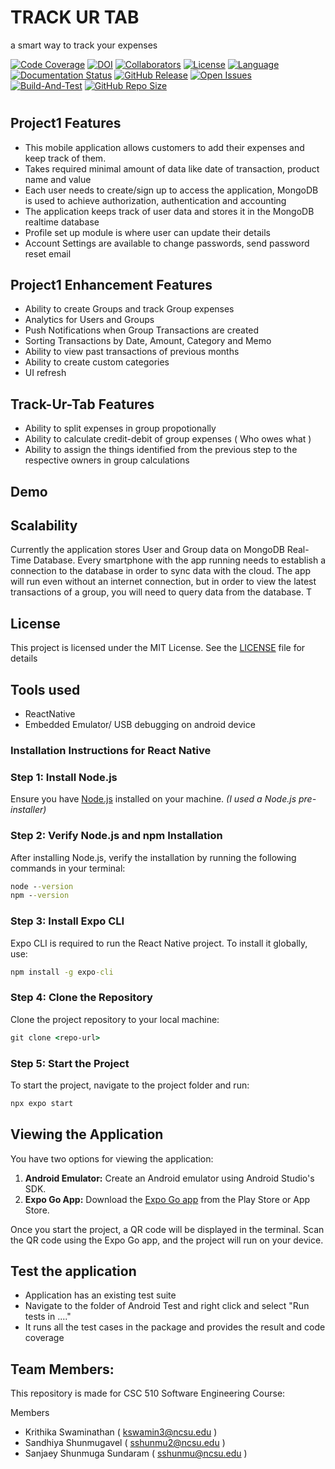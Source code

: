 # TRACK UR TAB
a smart way to track your expenses

[![Code Coverage](https://codecov.io/gh/AtharvaGole/XpensAuditor/branch/main/graphs/badge.svg)](https://codecov.io/gh/SKS2024SE/XpensAuditor/branch/main)
[![DOI](https://zenodo.org/badge/DOI/10.5281/zenodo.7402784.svg)](https://doi.org/10.5281/zenodo.7402784)
[![Collaborators](https://img.shields.io/badge/Collaborators-3-orange.svg?style=flat)](https://github.com/SKS2024SE/Track-Ur-Tab/graphs/contributors)
[![License](https://img.shields.io/badge/License-MIT-purple.svg?style=flat)](https://github.com/SKS2024SE/XpensAuditor/blob/main/LICENSE)
[![Language](https://img.shields.io/badge/Language-Java-blue.svg?style=flat)](https://github.com/SKS2024SE/XpensAuditor/search?l=java)
[![Documentation Status](https://readthedocs.org/projects/ansicolortags/badge/?version=latest)](https://github.com/SKS2024SE/XpensAuditor/blob/main/README.md)
[![GitHub Release](https://img.shields.io/github/release/AtharvaGole/XpensAuditor.svg)](https://github.com/SKS2024SE/XpensAuditor/releases)
[![Open Issues](https://img.shields.io/github/issues/AtharvaGole/XpensAuditor)](https://github.com/SKS2024SE/XpensAuditor/issues)
[![Build-And-Test](https://github.com/AtharvaGole/XpensAuditor/actions/workflows/android.yml/badge.svg)](https://github.com/SKS2024SE/XpensAuditor/actions/workflows/android.yml)
[![GitHub Repo Size](https://img.shields.io/github/repo-size/AtharvaGole/XpensAuditor.svg)](https://img.shields.io/github/repo-size/SKS2024SE/XpensAuditor.svg)

#

 ## Project1 Features
 
 - This mobile application allows customers to add their expenses and keep track of them. 
 - Takes required minimal amount of data like date of transaction, product name and value
 - Each user needs to create/sign up to access the application, MongoDB is used to achieve authorization, authentication and accounting
 - The application keeps track of user data and stores it in the MongoDB realtime database
 - Profile set up module is where user can update their details 
 - Account Settings are available to change passwords, send password reset email
 
 ## Project1 Enhancement Features
 
 - Ability to create Groups and track Group expenses
 - Analytics for Users and Groups
 - Push Notifications when Group Transactions are created
 - Sorting Transactions by Date, Amount, Category and Memo
 - Ability to view past transactions of previous months
 - Ability to create custom categories
 - UI refresh
 
## Track-Ur-Tab Features 

 - Ability to split expenses in group propotionally
 - Ability to calculate credit-debit of group expenses ( Who owes what )
 - Ability to assign the things identified from the previous step to the respective owners in group calculations

## Demo


## Scalability
Currently the application stores User and Group data on MongoDB Real-Time Database. Every smartphone with the app running needs to establish a connection to the database in order to sync data with the cloud. The app will run even without an internet connection, but in order to view the latest transactions of a group, you will need to query data from the database. T

## License

 This project is licensed under the MIT License. See the [LICENSE](https://github.com/AtharvaGole/XpensAuditor/blob/main/LICENSE) file for details
 
## Tools used

- ReactNative
- Embedded Emulator/ USB debugging on android device

 
### Installation Instructions for React Native

### Step 1: Install Node.js  
Ensure you have [Node.js](https://nodejs.org/) installed on your machine. *(I used a Node.js pre-installer)*

### Step 2: Verify Node.js and npm Installation  
After installing Node.js, verify the installation by running the following commands in your terminal:

```cmd
node --version
npm --version
```

### Step 3: Install Expo CLI  
Expo CLI is required to run the React Native project. To install it globally, use:

```cmd
npm install -g expo-cli
```

### Step 4: Clone the Repository  
Clone the project repository to your local machine:

```cmd
git clone <repo-url>
```

### Step 5: Start the Project  
To start the project, navigate to the project folder and run:

```cmd
npx expo start
```
## Viewing the Application  
You have two options for viewing the application:

1. **Android Emulator:** Create an Android emulator using Android Studio's SDK.
2. **Expo Go App:** Download the [Expo Go app](https://expo.dev/client) from the Play Store or App Store.

Once you start the project, a QR code will be displayed in the terminal. Scan the QR code using the Expo Go app, and the project will run on your device.
 
## Test the application

 - Application has an existing test suite
 - Navigate to the folder of Android Test and right click and select "Run tests in ...."
 - It runs all the test cases in the package and provides the result and code coverage
 
## Team Members:

This repository is made for CSC 510 Software Engineering Course:

Members
 - Krithika Swaminathan ( kswamin3@ncsu.edu )
 - Sandhiya Shunmugavel ( sshunmu2@ncsu.edu )
 - Sanjaey Shunmuga Sundaram ( sshunmu@ncsu.edu )

